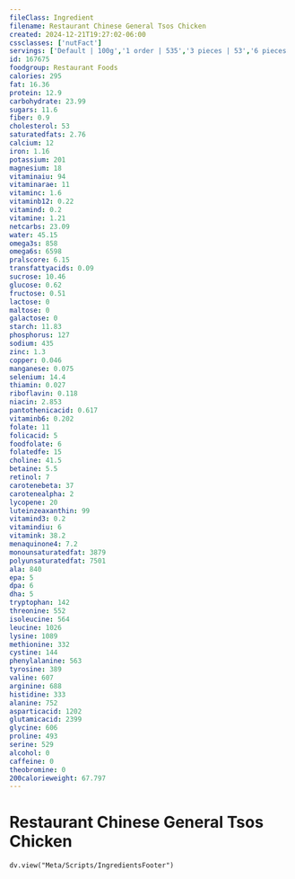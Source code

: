 ```yaml
---
fileClass: Ingredient
filename: Restaurant Chinese General Tsos Chicken
created: 2024-12-21T19:27:02-06:00
cssclasses: ['nutFact']
servings: ['Default | 100g','1 order | 535','3 pieces | 53','6 pieces | 106','9 pieces | 159']
id: 167675
foodgroup: Restaurant Foods
calories: 295
fat: 16.36
protein: 12.9
carbohydrate: 23.99
sugars: 11.6
fiber: 0.9
cholesterol: 53
saturatedfats: 2.76
calcium: 12
iron: 1.16
potassium: 201
magnesium: 18
vitaminaiu: 94
vitaminarae: 11
vitaminc: 1.6
vitaminb12: 0.22
vitamind: 0.2
vitamine: 1.21
netcarbs: 23.09
water: 45.15
omega3s: 858
omega6s: 6598
pralscore: 6.15
transfattyacids: 0.09
sucrose: 10.46
glucose: 0.62
fructose: 0.51
lactose: 0
maltose: 0
galactose: 0
starch: 11.83
phosphorus: 127
sodium: 435
zinc: 1.3
copper: 0.046
manganese: 0.075
selenium: 14.4
thiamin: 0.027
riboflavin: 0.118
niacin: 2.853
pantothenicacid: 0.617
vitaminb6: 0.202
folate: 11
folicacid: 5
foodfolate: 6
folatedfe: 15
choline: 41.5
betaine: 5.5
retinol: 7
carotenebeta: 37
carotenealpha: 2
lycopene: 20
luteinzeaxanthin: 99
vitamind3: 0.2
vitamindiu: 6
vitamink: 38.2
menaquinone4: 7.2
monounsaturatedfat: 3879
polyunsaturatedfat: 7501
ala: 840
epa: 5
dpa: 6
dha: 5
tryptophan: 142
threonine: 552
isoleucine: 564
leucine: 1026
lysine: 1089
methionine: 332
cystine: 144
phenylalanine: 563
tyrosine: 389
valine: 607
arginine: 688
histidine: 333
alanine: 752
asparticacid: 1202
glutamicacid: 2399
glycine: 606
proline: 493
serine: 529
alcohol: 0
caffeine: 0
theobromine: 0
200calorieweight: 67.797
---
```


# Restaurant Chinese General Tsos Chicken

```dataviewjs
dv.view("Meta/Scripts/IngredientsFooter")
```